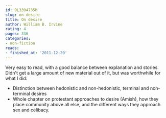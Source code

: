 ```yaml
---
id: OL3394735M
slug: on-desire
title: On desire
author: William B. Irvine
rating: 4
pages: 336
categories:
- non-fiction
reads:
- finished_at: '2011-12-20'
---
```

Very easy to read, with a good balance between explanation and stories. Didn't get a large amount of new material out of it, but was worthwhile for what I did:
- Distinction between hedonistic and non-hedonistic, terminal and non-terminal desires
- Whole chapter on protestant approaches to desire (Amish), how they place community above all else, and the different ways they approach sex and celibacy.
